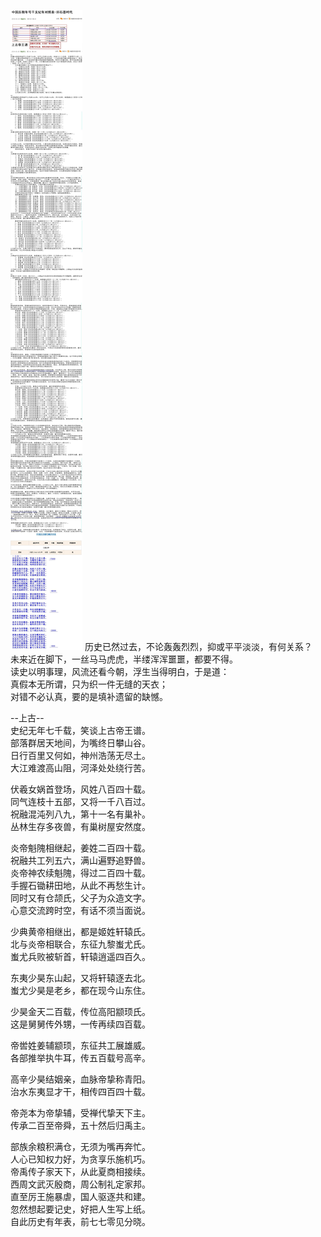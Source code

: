 
![](./1.jpg)
历史已然过去，不论轰轰烈烈，抑或平平淡淡，有何关系？  
未来近在脚下，一丝马马虎虎，半缕浑浑噩噩，都要不得。  
读史以明事理，风流还看今朝，浮生当得明白，于是道：  
真假本无所谓，只为织一件无缝的天衣；  
对错不必认真，要的是填补遗留的缺憾。  
  
  
--上古--  
史纪无年七千载，笑谈上古帝王谱。  
部落群居天地间，为嘴终日攀山谷。  
日行百里又何如，神州浩荡无尽土。  
大江难渡高山阻，河泽处处绕行苦。  
  
  
伏羲女娲首登场，风姓八百四十载。  
同气连枝十五部，又将一千八百过。  
祝融混沌列八九，第十一名有巢补。  
丛林生存多夜兽，有巢树屋安然度。  
  
  
炎帝魁隗相继起，姜姓二百四十载。  
祝融共工列五六，满山遍野追野兽。  
炎帝神农续魁隗，得过二百四十载。  
手握石锄耕田地，从此不再愁生计。  
同时又有仓颉氏，父子为众造文字。  
心意交流跨时空，有话不须当面说。  
  
  
少典黄帝相继出，都是姬姓轩辕氏。  
北与炎帝相联合，东征九黎蚩尤氏。  
蚩尤兵败被斩首，轩辕逍遥四百久。  
  
  
东夷少昊东山起，又将轩辕逐去北。  
蚩尤少昊是老乡，都在现今山东住。  
  
  
少昊金天二百载，传位高阳颛顼氏。  
这是舅舅传外甥，一传再续四百载。  
  
  
帝喾姓姜辅颛顼，东征共工展雄威。  
各部推举执牛耳，传五百载号高辛。  
  
  
高辛少昊结姻亲，血脉帝挚称青阳。  
治水东夷显才干，相传四百四十载。  
  
  
帝尧本为帝挚辅，受禅代挚天下主。  
传承二百至帝舜，五十然后归禹主。  
  
  
部族余粮积满仓，无须为嘴再奔忙。  
人心已知权力好，为贪享乐施机巧。  
帝禹传子家天下，从此夏商相接续。  
西周文武灭殷商，周公制礼定家邦。  
直至厉王施暴虐，国人驱逐共和建。  
忽然想起要记史，好把人生写上纸。  
自此历史有年表，前七七零见分晓。